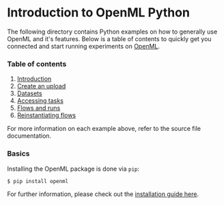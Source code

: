 # Introduction to OpenML Python

The following directory contains Python examples on how to generally use OpenML and it's features. Below is a table of contents to quickly get you connected and start running experiments on [OpenML](https://www.openml.org).

### Table of contents

1. [Introduction](https://github.com/openml/openml-python/blob/update_examples/examples/introduction_tutorial.py)
2. [Create an upload](https://github.com/openml/openml-python/blob/update_examples/examples/create_upload_tutorial.py)
3. [Datasets](https://github.com/openml/openml-python/blob/update_examples/examples/datasets_tutorial.py)
4. [Accessing tasks](https://github.com/openml/openml-python/blob/update_examples/examples/tasks_tutorial.py)
5. [Flows and runs](https://github.com/openml/openml-python/blob/update_examples/examples/flows_and_runs_tutorial.py)
6. [Reinstantiating flows](https://github.com/openml/openml-python/blob/update_examples/examples/run_setup_tutorial.py)

For more information on each example above, refer to the source file documentation. 

### Basics

Installing the OpenML package is done via `pip`:

`$ pip install openml`

For further information, please check out the [installation guide here](https://openml.github.io/openml-python/master/contributing.html#installation).


